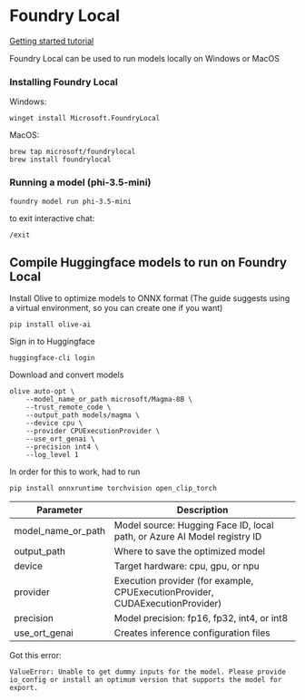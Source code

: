 # Foundry Local
[Getting started tutorial](https://learn.microsoft.com/en-us/azure/ai-foundry/foundry-local/get-started)

Foundry Local can be used to run models locally on Windows or MacOS
### Installing Foundry Local

Windows:
```
winget install Microsoft.FoundryLocal
```
MacOS:
```
brew tap microsoft/foundrylocal
brew install foundrylocal
```
### Running a model (phi-3.5-mini)
```
foundry model run phi-3.5-mini
```
to exit interactive chat:
```
/exit
```
## Compile Huggingface models to run on Foundry Local
Install Olive to optimize models to ONNX format
(The guide suggests using a virtual environment, so you can create one if you want)
```
pip install olive-ai
```
Sign in to Huggingface
```
huggingface-cli login
```
Download and convert models
```
olive auto-opt \
    --model_name_or_path microsoft/Magma-8B \
    --trust_remote_code \
    --output_path models/magma \
    --device cpu \
    --provider CPUExecutionProvider \
    --use_ort_genai \
    --precision int4 \
    --log_level 1
```
In order for this to work, had to run
```
pip install onnxruntime torchvision open_clip_torch
```

| Parameter | Description |
| --- | ---|
| model_name_or_path | Model source: Hugging Face ID, local path, or Azure AI Model registry ID|
| output_path | Where to save the optimized model |
| device | Target hardware: cpu, gpu, or npu |
| provider | Execution provider (for example, CPUExecutionProvider, CUDAExecutionProvider) |
| precision | Model precision: fp16, fp32, int4, or int8 |
| use_ort_genai | Creates inference configuration files |


Got this error:
```
ValueError: Unable to get dummy inputs for the model. Please provide io_config or install an optimum version that supports the model for export.
```
